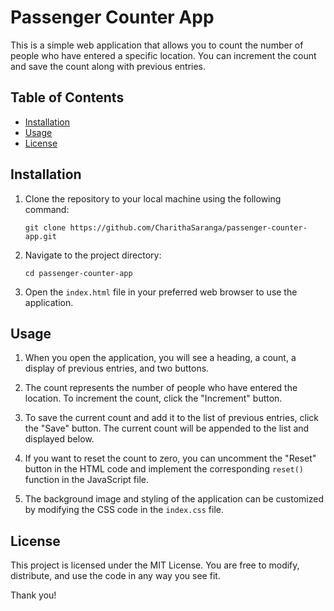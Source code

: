 # Passenger Counter App

This is a simple web application that allows you to count the number of people who have entered a specific location. You can increment the count and save the count along with previous entries.

## Table of Contents

- [Installation](#installation)
- [Usage](#usage)
- [License](#license)

## Installation

1. Clone the repository to your local machine using the following command:

   ```shell
   git clone https://github.com/CharithaSaranga/passenger-counter-app.git
   ```

2. Navigate to the project directory:

   ```shell
   cd passenger-counter-app
   ```

3. Open the `index.html` file in your preferred web browser to use the application.

## Usage

1. When you open the application, you will see a heading, a count, a display of previous entries, and two buttons.

2. The count represents the number of people who have entered the location. To increment the count, click the "Increment" button.

3. To save the current count and add it to the list of previous entries, click the "Save" button. The current count will be appended to the list and displayed below.

4. If you want to reset the count to zero, you can uncomment the "Reset" button in the HTML code and implement the corresponding `reset()` function in the JavaScript file.

5. The background image and styling of the application can be customized by modifying the CSS code in the `index.css` file.

## License

This project is licensed under the MIT License. You are free to modify, distribute, and use the code in any way you see fit.

Thank you!

